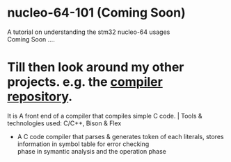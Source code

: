# nucleo-64-101 (Coming Soon)
A tutorial on understanding the stm32 nucleo-64 usages <br/>
Coming Soon ....

# Till then look around my other projects. e.g. the [compiler repository](https://github.com/shahriar-hasan-mickey/A-simple-C-Compiler). 
It is A front end of a compiler that compiles simple C code. | Tools & technologies used: C/C++, Bison & Flex <br/>
  * A C code compiler that parses & generates token of each literals, stores information in symbol table for error checking <br/>
  phase in symantic analysis and the operation phase 
